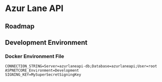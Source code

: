 # Azur Lane API

## Roadmap



## Development Environment

### Docker Environment File

```env
CONNECTION_STRING=Server=azurlaneapi-db;Database=azurlaneapi;User=root
ASPNETCORE_Environment=Development
SIGNING_KEY=MySuperSecretSigningKey
```


